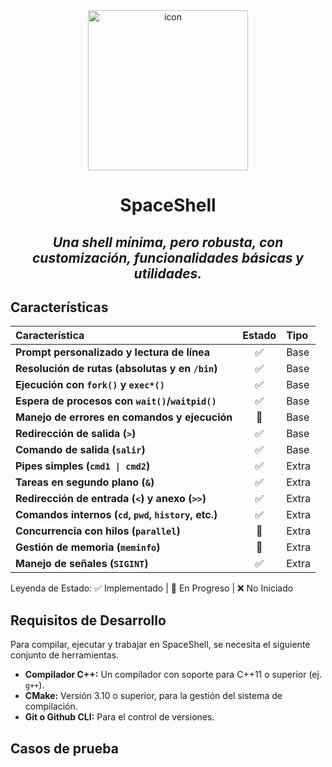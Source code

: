 <div align="center">
<img width="256" height="256" alt="icon" src="https://github.com/user-attachments/assets/f0f979af-c51b-4e16-bfc1-69dd9963b397" />
<h1>SpaceShell</h1>
<h2><i>Una shell mínima, pero robusta, con customización, funcionalidades básicas y utilidades.</i></h2>
</div>


## Características

| Característica | Estado | Tipo |
| :--- | :---: | :--- |
| **Prompt personalizado y lectura de línea** | ✅ | Base |
| **Resolución de rutas (absolutas y en `/bin`)** | ✅ | Base |
| **Ejecución con `fork()` y `exec*()`** | ✅ | Base |
| **Espera de procesos con `wait()`/`waitpid()`** | ✅ | Base |
| **Manejo de errores en comandos y ejecución** | 🚧 | Base |
| **Redirección de salida (`>`)** | ✅ | Base |
| **Comando de salida (`salir`)** | ✅ | Base |
| **Pipes simples (`cmd1 \| cmd2`)** | ✅ | Extra |
| **Tareas en segundo plano (`&`)** | ✅ | Extra |
| **Redirección de entrada (`<`) y anexo (`>>`)** | ✅ | Extra |
| **Comandos internos (`cd`, `pwd`, `history`, etc.)** | ✅ | Extra |
| **Concurrencia con hilos (`parallel`)** | 🚧 | Extra |
| **Gestión de memoria (`meminfo`)** | 🚧 | Extra |
| **Manejo de señales (`SIGINT`)** | ✅ | Extra |

 Leyenda de Estado: ✅ Implementado | 🚧 En Progreso | ❌ No Iniciado

## Requisitos de Desarrollo
Para compilar, ejecutar y trabajar en SpaceShell, se necesita el siguiente conjunto de herramientas.

*   **Compilador C++:** Un compilador con soporte para C++11 o superior (ej. `g++`).
*   **CMake:** Versión 3.10 o superior, para la gestión del sistema de compilación.
*   **Git o Github CLI:** Para el control de versiones.


## Casos de prueba
